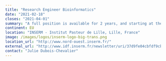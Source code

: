 ```yaml
---
title: "Research Engineer Bioinformatics"
date: "2021-02-18"
closes: "2021-04-01"
summary: "A full position is available for 2 years, and starting at the earliest timepoint possible. This includes working with and running training on the internal Galaxy instance."
continent: EU
location: "INSERM - Institut Pasteur de Lille, Lille, France"
image: /images/logos/inserm-logo-big-trans.png
location_url: "http://www.nord-ouest.inserm.fr/"
external_url: "http://www.idf.inserm.fr/newsletter/uri/37d9fe04cbfdf9cbfef9fbf801d306ce0909ced40007feffd5d006f9fe28cd31fd050302d504ffd5fe2eff00fdd003d20234d3d30034fefed4d106fb012bcd3001d503fdd033fe0202fefffbfdd503cd0703d3d20004fefcd5d105fefd2dd130010503fdd401fa02022f00fcfdd104cf0703cf000005fd04d4cf05010100d10002d103fed033fbd0fff9fcf9facd02020601d3d30035fd04d40105ff012dd2fd010302fcd501fed702fc00f9fdd104cf0604d3cb0101fdfed4d405fe012cd10201d80230d402fed303fb"
contact: "Julie Dubois-Chevalier"
---
```

